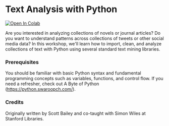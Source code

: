 # Text Analysis with Python

[![Open In Colab](https://colab.research.google.com/assets/colab-badge.svg)](https://colab.research.google.com/github/NCSU-Libraries/data-viz-workshops/blob/master/Text_Analysis_with_Python/text_analysis.ipynb)

Are you interested in analyzing collections of novels or journal articles? Do you want to understand patterns across collections of tweets or other social media data? In this workshop, we'll learn how to import, clean, and analyze collections of text with Python using several standard text mining libraries.

### Prerequisites

You should be familiar with basic Python syntax and fundamental programming concepts such as variables, functions, and control flow. If you need a refresher, check out A Byte of Python (https://python.swaroopch.com/).

### Credits

Originally written by Scott Bailey and co-taught with Simon Wiles at Stanford Libraries.
